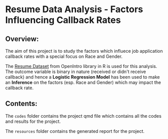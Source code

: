 # Resume Data Analysis - Factors Influencing Callback Rates

## Overview:
The aim of this project is to study the factors which influece job application callback rates with a special focus on Race and Gender.

The [Resume Dataset](https://www.openintro.org/data/index.php?data=resume) from OpenIntro library in R is used for this analysis. The outcome variable is binary in nature (received or didn't receive callback) and hence a **Logistic Regression Model** has been used to make an **Inference** on the factors (esp. Race and Gender) which may impact the callback rate.

## Contents:
The `codes` folder contains the project qmd file which contains all the codes and results for the project.

The `resources` folder contains the generated report for the project.
